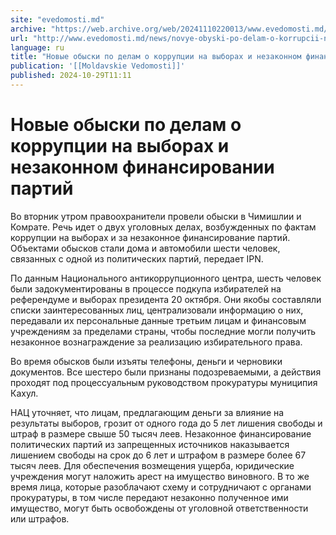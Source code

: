 ```yaml
---
site: "evedomosti.md"
archive: "https://web.archive.org/web/20241110220013/www.evedomosti.md/news/novye-obyski-po-delam-o-korrupcii-na-vyborah-i-nezakonnom-fi"
url: "http://www.evedomosti.md/news/novye-obyski-po-delam-o-korrupcii-na-vyborah-i-nezakonnom-fi"
language: ru
title: "Новые обыски по делам о коррупции на выборах и незаконном финансировании партий"
publication: '[[Moldavskie Vedomosti]]'
published: 2024-10-29T11:11
---
```


# Новые обыски по делам о коррупции на выборах и незаконном финансировании партий

Во вторник утром правоохранители провели обыски в Чимишлии и Комрате. Речь идет о двух уголовных делах, возбужденных по фактам коррупции на выборах и за незаконное финансирование партий. Объектами обысков стали дома и автомобили шести человек, связанных с одной из политических партий, передает IPN.

По данным Национального антикоррупционного центра, шесть человек были задокументированы в процессе подкупа избирателей на референдуме и выборах президента 20 октября. Они якобы составляли списки заинтересованных лиц, централизовали информацию о них, передавали их персональные данные третьим лицам и финансовым учреждениям за пределами страны, чтобы последние могли получить незаконное вознаграждение за реализацию избирательного права.

Во время обысков были изъяты телефоны, деньги и черновики документов. Все шестеро были признаны подозреваемыми, а действия проходят под процессуальным руководством прокуратуры муниципия Кахул.

НАЦ уточняет, что лицам, предлагающим деньги за влияние на результаты выборов, грозит от одного года до 5 лет лишения свободы и штраф в размере свыше 50 тысяч леев. Незаконное финансирование политических партий из запрещенных источников наказывается лишением свободы на срок до 6 лет и штрафом в размере более 67 тысяч леев. Для обеспечения возмещения ущерба, юридические учреждения могут наложить арест на имущество виновного. В то же время лица, которые разоблачают схему и сотрудничают с органами прокуратуры, в том числе передают незаконно полученное ими имущество, могут быть освобождены от уголовной ответственности или штрафов.